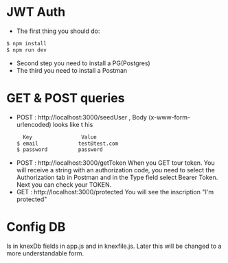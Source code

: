 
# JWT Auth  

- The first thing you should do:

```sh
$ npm install
$ npm run dev
```
- Second step you need to install a PG(Postgres)
- The third you need to install a Postman

# GET & POST queries
 - POST : http://localhost:3000/seedUser , Body (x-www-form-urlencoded) looks like t his 
    ```sh
      Key                Value 
    $ email             test@test.com
    $ password          password
    ```
 - POST : http://localhost:3000/getToken
 When you GET tour token.
You will receive a string with an authorization code, you need to select the Authorization tab in Postman and in the Type field select Bearer Token. Next you can check your TOKEN.
 - GET : http://localhost:3000/protected
You will see the inscription "I'm protected"

# Config DB
Is in knexDb fields in app.js and in knexfile.js.
Later this will be changed to a more understandable form.